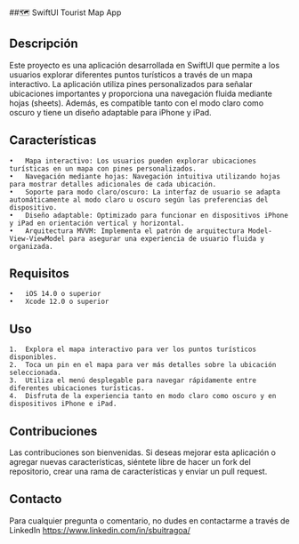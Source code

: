 ##🗺️ SwiftUI Tourist Map App

## Descripción

Este proyecto es una aplicación desarrollada en SwiftUI que permite a los usuarios explorar diferentes puntos turísticos a través de un mapa interactivo. 
La aplicación utiliza pines personalizados para señalar ubicaciones importantes y proporciona una navegación fluida mediante hojas (sheets). 
Además, es compatible tanto con el modo claro como oscuro y tiene un diseño adaptable para iPhone y iPad.

## Características

	•	Mapa interactivo: Los usuarios pueden explorar ubicaciones turísticas en un mapa con pines personalizados.
	•	Navegación mediante hojas: Navegación intuitiva utilizando hojas para mostrar detalles adicionales de cada ubicación.
	•	Soporte para modo claro/oscuro: La interfaz de usuario se adapta automáticamente al modo claro u oscuro según las preferencias del dispositivo.
	•	Diseño adaptable: Optimizado para funcionar en dispositivos iPhone y iPad en orientación vertical y horizontal.
	•	Arquitectura MVVM: Implementa el patrón de arquitectura Model-View-ViewModel para asegurar una experiencia de usuario fluida y organizada.

## Requisitos

	•	iOS 14.0 o superior
	•	Xcode 12.0 o superior

## Uso

	1.	Explora el mapa interactivo para ver los puntos turísticos disponibles.
	2.	Toca un pin en el mapa para ver más detalles sobre la ubicación seleccionada.
	3.	Utiliza el menú desplegable para navegar rápidamente entre diferentes ubicaciones turísticas.
	4.	Disfruta de la experiencia tanto en modo claro como oscuro y en dispositivos iPhone e iPad.

## Contribuciones

Las contribuciones son bienvenidas. Si deseas mejorar esta aplicación o agregar nuevas características, 
siéntete libre de hacer un fork del repositorio, crear una rama de características y enviar un pull request.


## Contacto

Para cualquier pregunta o comentario, no dudes en contactarme a través de 
LinkedIn https://www.linkedin.com/in/sbuitragoa/


